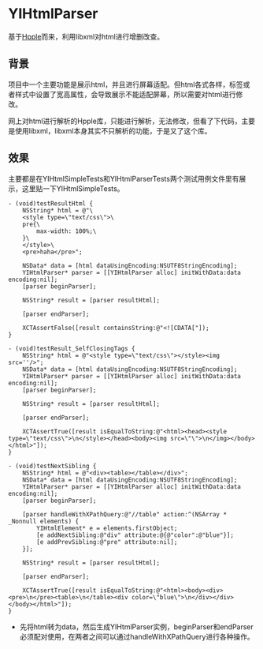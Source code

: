 # YIHtmlParser

基于[Hpple](https://github.com/topfunky/hpple)而来，利用libxml对html进行增删改查。

## 背景

项目中一个主要功能是展示html，并且进行屏幕适配。但html各式各样，标签或者样式中设置了宽高属性，会导致展示不能适配屏幕，所以需要对html进行修改。


网上对html进行解析的Hpple库，只能进行解析，无法修改，但看了下代码，主要是使用libxml，libxml本身其实不只解析的功能，于是又了这个库。

## 效果

主要都是在YIHtmlSimpleTests和YIHtmlParserTests两个测试用例文件里有展示，这里贴一下YIHtmlSimpleTests。

```
- (void)testResultHtml {
    NSString* html = @"\
    <style type=\"text/css\">\
    pre{\
        max-width: 100%;\
    }\
    </style>\
    <pre>haha</pre>";
    
    NSData* data = [html dataUsingEncoding:NSUTF8StringEncoding];
    YIHtmlParser* parser = [[YIHtmlParser alloc] initWithData:data encoding:nil];
    [parser beginParser];
    
    NSString* result = [parser resultHtml];
    
    [parser endParser];
    
    XCTAssertFalse([result containsString:@"<![CDATA["]);
}

- (void)testResult_SelfClosingTags {
    NSString* html = @"<style type=\"text/css\"></style><img src=''/>";
    NSData* data = [html dataUsingEncoding:NSUTF8StringEncoding];
    YIHtmlParser* parser = [[YIHtmlParser alloc] initWithData:data encoding:nil];
    [parser beginParser];
    
    NSString* result = [parser resultHtml];
    
    [parser endParser];
    
    XCTAssertTrue([result isEqualToString:@"<html><head><style type=\"text/css\">\n</style></head><body><img src=\"\">\n</img></body></html>"]);
}

- (void)testNextSibling {
    NSString* html = @"<div><table></table></div>";
    NSData* data = [html dataUsingEncoding:NSUTF8StringEncoding];
    YIHtmlParser* parser = [[YIHtmlParser alloc] initWithData:data encoding:nil];
    [parser beginParser];
    
    [parser handleWithXPathQuery:@"//table" action:^(NSArray * _Nonnull elements) {
        YIHtmlElement* e = elements.firstObject;
        [e addNextSibling:@"div" attribute:@{@"color":@"blue"}];
        [e addPrevSibling:@"pre" attribute:nil];
    }];
    
    NSString* result = [parser resultHtml];
    
    [parser endParser];
    
    XCTAssertTrue([result isEqualToString:@"<html><body><div><pre>\n</pre><table>\n</table><div color=\"blue\">\n</div></div></body></html>"]);
}
```

* 先将html转为data，然后生成YIHtmlParser实例，beginParser和endParser必须配对使用，在两者之间可以通过handleWithXPathQuery进行各种操作。